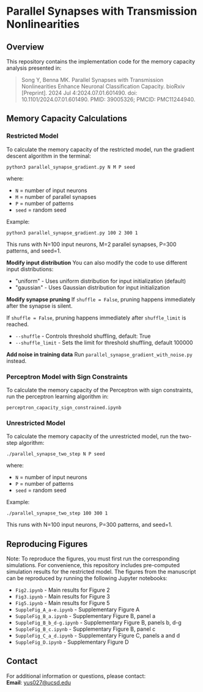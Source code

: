 # Parallel Synapses with Transmission Nonlinearities

## Overview
This repository contains the implementation code for the memory capacity analysis presented in:

> Song Y, Benna MK. Parallel Synapses with Transmission Nonlinearities Enhance Neuronal Classification Capacity. bioRxiv [Preprint]. 2024 Jul 4:2024.07.01.601490. doi: 10.1101/2024.07.01.601490. PMID: 39005326; PMCID: PMC11244940.

## Memory Capacity Calculations

### Restricted Model
To calculate the memory capacity of the restricted model, run the gradient descent algorithm in the terminal:

```
python3 parallel_synapse_gradient.py N M P seed
```

where:
- `N` = number of input neurons
- `M` = number of parallel synapses
- `P` = number of patterns
- `seed` = random seed

Example:
```
python3 parallel_synapse_gradient.py 100 2 300 1
```
This runs with N=100 input neurons, M=2 parallel synapses, P=300 patterns, and seed=1.


**Modify input distribution**
You can also modify the code to use different input distributions:
- "uniform" - Uses uniform distribution for input initialization (default)
- "gaussian" - Uses Gaussian distribution for input initialization

**Modify synapse pruning**
If ```shuffle = False```, pruning happens immediately after the synapse is silent.

If ```shuffle = False```, pruning happens immediately after ```shuffle_limit``` is reached.
- `--shuffle` - Controls threshold shuffling, default: True
- `--shuffle_limit` - Sets the limit for threshold shuffling, default 100000

**Add noise in training data**
Run ```parallel_synapse_gradient_with_noise.py``` instead.
### Perceptron Model with Sign Constraints
To calculate the memory capacity of the Perceptron with sign constraints, run the perceptron learning algorithm in:

```
perceptron_capacity_sign_constrained.ipynb
```

### Unrestricted Model
To calculate the memory capacity of the unrestricted model, run the two-step algorithm:

```
./parallel_synapse_two_step N P seed
```

where:
- `N` = number of input neurons
- `P` = number of patterns
- `seed` = random seed

Example:
```
./parallel_synapse_two_step 100 300 1
```
This runs with N=100 input neurons, P=300 patterns, and seed=1.

## Reproducing Figures
Note: To reproduce the figures, you must first run the corresponding simulations. For convenience, this repository includes pre-computed simulation results for the restricted model.
The figures from the manuscript can be reproduced by running the following Jupyter notebooks:

- `Fig2.ipynb` - Main results for Figure 2
- `Fig3.ipynb` - Main results for Figure 3
- `Fig5.ipynb` - Main results for Figure 5
- `SuppleFig_A_a-e.ipynb` - Supplementary Figure A
- `SuppleFig_B_a.ipynb` - Supplementary Figure B, panel a
- `SuppleFig_B_b_d-g.ipynb` - Supplementary Figure B, panels b, d-g
- `SuppleFig_B_c.ipynb` - Supplementary Figure B, panel c
- `SuppleFig_C_a_d.ipynb` - Supplementary Figure C, panels a and d
- `SuppleFig_D.ipynb` - Supplementary Figure D

## Contact
For additional information or questions, please contact:  
**Email**: yus027@ucsd.edu
